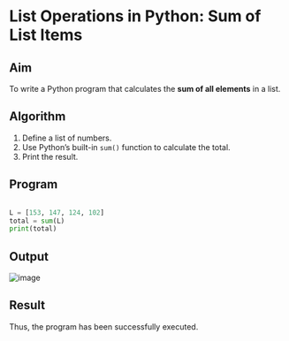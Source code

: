 # List Operations in Python: Sum of List Items

##  Aim
To write a Python program that calculates the **sum of all elements** in a list.

##  Algorithm
1. Define a list of numbers.
2. Use Python’s built-in `sum()` function to calculate the total.
3. Print the result.

##  Program

``` python

L = [153, 147, 124, 102]
total = sum(L)
print(total)

```

## Output

![image](https://github.com/user-attachments/assets/cfb4b252-4ab1-4e7e-a0a7-f4c5a53a9513)

## Result

Thus, the program has been successfully executed.
